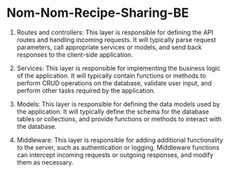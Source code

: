 # Nom-Nom-Recipe-Sharing-BE
1. Routes and controllers: This layer is responsible for defining the API routes and handling incoming requests. It will typically parse request parameters, call appropriate services or models, and send back responses to the client-side application.

2. Services: This layer is responsible for implementing the business logic of the application. It will typically contain functions or methods to perform CRUD operations on the database, validate user input, and perform other tasks required by the application.

3. Models: This layer is responsible for defining the data models used by the application. It will typically define the schema for the database tables or collections, and provide functions or methods to interact with the database.

4. Middleware: This layer is responsible for adding additional functionality to the server, such as authentication or logging. Middleware functions can intercept incoming requests or outgoing responses, and modify them as necessary.